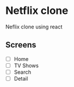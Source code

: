 # Netflix clone

Neflix clone using react

## Screens

- [ ] Home
- [ ] TV Shows
- [ ] Search
- [ ] Detail
